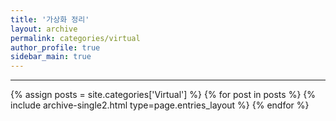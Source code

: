 ```yaml
---
title: '가상화 정리'
layout: archive
permalink: categories/virtual
author_profile: true
sidebar_main: true
---
```


---

{% assign posts = site.categories['Virtual'] %}
{% for post in posts %} {% include archive-single2.html type=page.entries_layout %} {% endfor %}
